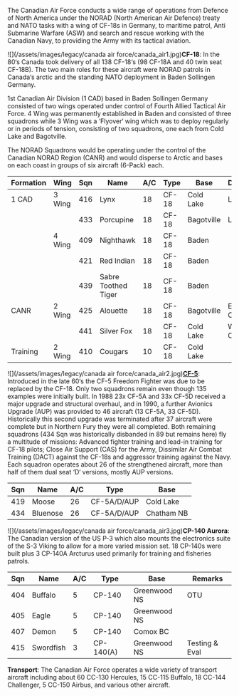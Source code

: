 The Canadian Air Force conducts a wide range of operations from Defence of North America under the NORAD (North American Air Defence) treaty and NATO tasks with a wing of CF-18s in Germany, to maritime patrol, Anti Submarine Warfare (ASW) and search and rescue working with the Canadian Navy, to providing the Army with its tactical aviation.

![](/assets/images/legacy/canada air force/canada_air1.jpg)**CF-18**: In the 80‘s Canada took delivery of all 138 CF-18‘s (98 CF-18A and 40 twin seat CF-18B). The two main roles for these aircraft were NORAD patrols in Canada‘s arctic and the standing NATO deployment in Baden Sollingen Germany.

1st Canadian Air Division (1 CAD) based in Baden Sollingen Germany consisted of two wings operated under control of Fourth Allied Tactical Air Force. 4 Wing was permanently established in Baden and consisted of three squadrons while 3 Wing was a ‘Flyover‘ wing which was to deploy regularly or in periods of tension, consisting of two squadrons, one each from Cold Lake and Bagotville.

The NORAD Squadrons would be operating under the control of the Canadian NORAD Region (CANR) and would disperse to Arctic and bases on each coast in groups of six aircraft (6-Pack) each.

| Formation | Wing   | Sqn | Name                | A/C | Type  | Base       | Deploy     | Remarks |
| --------- | ------ | --- | ------------------- | --- | ----- | ---------- | ---------- | ------- |
| 1 CAD     | 3 Wing | 416 | Lynx                | 18  | CF-18 | Cold Lake  | Lahr       | 24 hrs  |
|           |        | 433 | Porcupine           | 18  | CF-18 | Bagotville | Lahr       | 18 hrs  |
|           | 4 Wing | 409 | Nighthawk           | 18  | CF-18 | Baden      |            |         |
|           |        | 421 | Red Indian          | 18  | CF-18 | Baden      |            |         |
|           |        | 439 | Sabre Toothed Tiger | 18  | CF-18 | Baden      |            |         |
| CANR      | 2 Wing | 425 | Alouette            | 18  | CF-18 | Bagotville | East Coast | 2 hrs   |
|           |        | 441 | Silver Fox          | 18  | CF-18 | Cold Lake  | West Coast | 2 hrs   |
| Training  | 2 Wing | 410 | Cougars             | 10  | CF-18 | Cold Lake  |            |         |

![](/assets/images/legacy/canada air force/canada_air2.jpg)**[CF-5](http://www.joebaugher.com/usaf_fighters/f5_21.html)**: Introduced in the late 60‘s the CF-5 Freedom Fighter was due to be replaced by the CF-18. Only two squadrons remain even though 135 examples were initially built. In 1988 23x CF-5A and 33x CF-5D received a major upgrade and structural overhaul, and in 1990, a further Avionics Upgrade (AUP) was provided to 46 aircraft (13 CF-5A, 33 CF-5D). Historically this second upgrade was terminated after 37 aircraft were complete but in Northern Fury they were all completed. Both remaining squadrons (434 Sqn was historically disbanded in 89 but remains here) fly a multitude of missions: Advanced fighter training and lead-in training for CF-18 pilots; Close Air Support (CAS) for the Army, Dissimilar Air Combat Training (DACT) against the CF-18s and aggressor training against the Navy. Each squadron operates about 26 of the strengthened aircraft, more than half of them dual seat ‘D‘ versions, mostly AUP versions.

| Sqn | Name     | A/C | Type        | Base       |
| --- | -------- | --- | ----------- | ---------- |
| 419 | Moose    | 26  | CF-5A/D/AUP | Cold Lake  |
| 434 | Bluenose | 26  | CF-5A/D/AUP | Chatham NB |

![](/assets/images/legacy/canada air force/canada_air3.jpg)**CP-140 Aurora**: The Canadian version of the US P-3 which also mounts the electronics suite of the S-3 Viking to allow for a more varied mission set. 18 CP-140s were built plus 3 CP-140A Arcturus used primarily for training and fisheries patrols.

| Sqn | Name      | A/C | Type      | Base         | Remarks        |
| --- | --------- | --- | --------- | ------------ | -------------- |
| 404 | Buffalo   | 5   | CP-140    | Greenwood NS | OTU            |
| 405 | Eagle     | 5   | CP-140    | Greenwood NS |                |
| 407 | Demon     | 5   | CP-140    | Comox BC     |                |
| 415 | Swordfish | 3   | CP-140(A) | Greenwood NS | Testing & Eval |

**Transport**: The Canadian Air Force operates a wide variety of transport aircraft including about 60 CC-130 Hercules, 15 CC-115 Buffalo, 18 CC-144 Challenger, 5 CC-150 Airbus, and various other aircraft.
